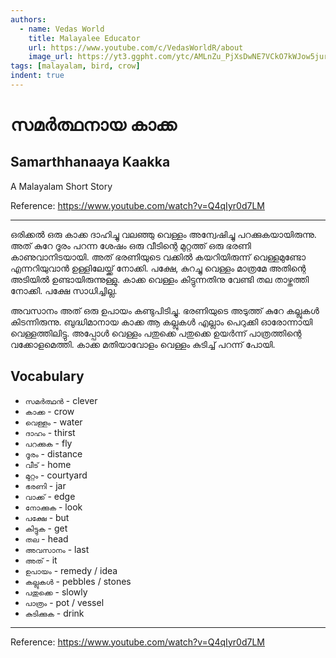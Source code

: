 ```yaml
---
authors:
  - name: Vedas World
    title: Malayalee Educator
    url: https://www.youtube.com/c/VedasWorldR/about
    image_url: https://yt3.ggpht.com/ytc/AMLnZu_PjXsDwNE7VCkO7kWJow5jurDtej_oo7sZIszS7Q=s176-c-k-c0x00ffffff-no-rj
tags: [malayalam, bird, crow]
indent: true
---
```


# സമർത്ഥനായ കാക്ക

## Samarthhanaaya Kaakka

A Malayalam Short Story

Reference: <a href="https://www.youtube.com/watch?v=Q4qIyr0d7LM" target="_blank">https://www.youtube.com/watch?v=Q4qIyr0d7LM</a>

<hr>

<!-- truncate -->

ഒരിക്കൽ ഒരു കാക്ക ദാഹിച്ചു വലഞ്ഞു വെള്ളം അന്വേഷിച്ചു പറക്കുകയായിരുന്നു. അത് കുറേ ദൂരം പറന്ന ശേഷം ഒരു വീടിന്റെ മുറ്റത്ത് ഒരു ഭരണി കാണുവാനിടയായി. അത് ഭരണിയുടെ വക്കിൽ കയറിയിരുന്ന് വെള്ളമുണ്ടോ എന്നറിയുവാൻ ഉള്ളിലേയ്ക്ക് നോക്കി. പക്ഷേ, കുറച്ചു വെള്ളം മാത്രമേ അതിന്റെ അടിയിൽ ഉണ്ടായിരുന്നുള്ളു. കാക്ക വെള്ളം കിട്ടുന്നതിനു വേണ്ടി തല താഴ്തത്തി നോക്കി. പക്ഷേ സാധിച്ചില്ല.

അവസാനം അത് ഒരു ഉപായം കണ്ടുപിടിച്ചു. ഭരണിയുടെ അടുത്ത് കുറേ കല്ലുകൾ കിടന്നിരുന്നു. ബുദ്ധിമാനായ കാക്ക ആ കല്ലുകൾ എല്ലാം പെറുക്കി ഓരോന്നായി വെള്ളത്തിലിട്ടു. അപ്പോൾ വെള്ളം പതുക്കെ പതുക്കെ ഉയർന്ന് പാത്രത്തിന്റെ വക്കോളമെത്തി. കാക്ക മതിയാവോളം വെള്ളം കുടിച്ച്‌ പറന്ന് പോയി.

## Vocabulary

- `സമർത്ഥൻ` - clever
- `കാക്ക` - crow
- `വെള്ളം` - water
- `ദാഹം` - thirst
- `പറക്കുക` - fly
- `ദൂരം` - distance
- `വീട്` - home
- `മുറ്റം` - courtyard
- `ഭരണി` - jar
- `വാക്ക്` - edge
- `നോക്കുക` - look
- `പക്ഷേ` - but
- `കിട്ടുക` - get
- `തല` - head
- `അവസാനം` - last
- `അത്` - it
- `ഉപായം` - remedy / idea
- `കല്ലുകൾ` - pebbles / stones
- `പതുക്കെ` - slowly
- `പാത്രം` - pot / vessel
- `കുടിക്കുക` - drink

<hr>

Reference: <a href="https://www.youtube.com/watch?v=Q4qIyr0d7LM" target="_blank">https://www.youtube.com/watch?v=Q4qIyr0d7LM</a>
